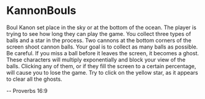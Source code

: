 # KannonBouls

Boul Kanon set place in the sky or at the bottom of the ocean. The player is trying to see how long they can play the game. You collect three types of balls and a star in the process. Two cannons at the bottom corners of the screen shoot cannon balls. Your goal is to collect as many balls as possible. Be careful. If you miss a ball before it leaves the screen, it becomes a ghost. These characters will multiply exponentially and block your view of the balls. Clicking any of them, or if they fill the screen to a certain percentage, will cause you to lose the game. Try to click on the yellow star, as it appears to clear all the ghosts.

-- Proverbs 16:9

